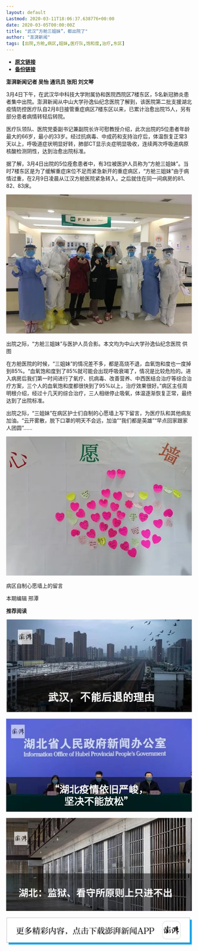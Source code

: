 ```yaml
---
layout: default
Lastmod: 2020-03-11T18:06:37.638776+00:00
date: 2020-03-05T00:00:00Z
title: "武汉“方舱三姐妹”，都出院了"
author: "澎湃新闻"
tags: [出院,方舱,病区,姐妹,医疗队,饱和度,治疗,东区]
---
```


* [**原文链接**](https://mp.weixin.qq.com/s/jSBwX-8EawC-fWu8hdJgGw)
* [**备份链接**](http://archive.today/1ECwY)


**澎湃新闻记者 吴怡 通讯员 张阳 刘文琴**

3月4日下午，在武汉华中科技大学附属协和医院西院区7楼东区，5名新冠肺炎患者集中出院。澎湃新闻从中山大学孙逸仙纪念医院了解到，该医院第二批支援湖北疫情防控医疗队自2月8日接管重症病区7楼东区以来，已累计治愈出院15人，另有部分患者病情转轻后转院。

  
医疗队领队、医院党委副书记兼副院长许可慰教授介绍，此次出院的5位患者年龄最大的66岁，最小的33岁。经过抗病毒、中成药和支持治疗后，体温恢复正常3天以上，呼吸道症状明显好转，肺部CT显示炎症明显吸收，连续两次呼吸道病原核酸检测阴性，达到治愈出院标准。

据了解，3月4日出院的5位痊愈患者中，有3位被医护人员称为“方舱三姐妹”。当时7楼东区是为了缓解重症床位不足而紧急新开的重症病区，“方舱三姐妹”由于病情过重，在2月9日凌晨从江汉方舱医院紧急转入，之后就住在同一间病房的81、82、83床。

![](/images/post/b67cc1c9272a756ffddbb7bb1ee3910e.jpg)

出院之际，“方舱三姐妹”与医护人员合影。本文均为中山大学孙逸仙纪念医院 供图

  
在方舱医院的时候，“三姐妹”的情况差不多，都是高烧不退，血氧饱和度也一度掉到85%。“血氧饱和度到了85%就可能会出现呼吸衰竭了，情况是比较危险的。进入病房后我们第一时间进行了氧疗、抗病毒、改善营养、中西医结合治疗等综合治疗方案，三个人的血氧饱和度都很快到了95%以上，治疗效果很好。”病区主任周明根介绍，经过十几天的综合治疗，三人相继停止吸氧，体温逐渐恢复正常，最终达到了出院标准。

出院之际，“三姐妹”在病区护士们自制的心愿墙上写下留言，为医疗队和其他病友加油。“云开雾散，脱下口罩的明天不会远，加油”“我们都是英雄”“早点回家跟家人团圆”……

![](/images/post/d342905fbf840729356211542b3d77cb.jpg)

病区自制心愿墙上的留言

本期编辑 邢潭  

**推荐阅读**

[![](/images/post/e6eeace50a3d6097c02d3028dccb82ec.jpg)](http://mp.weixin.qq.com/s?__biz=MjM5MzI5NTU3MQ==&mid=2651596826&idx=1&sn=05ce9cbb2eee59970eea12fc1f33fe9c&chksm=bd61b5a68a163cb0946884a65b74b2cc2cfac157ce6ab47d6224aad1b1f07cc1a59aece3ea8c&scene=21#wechat_redirect)

[![](/images/post/ca5e19311bd13de311a7bd93f8eba2a6.jpg)](http://mp.weixin.qq.com/s?__biz=MjM5MzI5NTU3MQ==&mid=2651595860&idx=1&sn=6ba0af6bd94c0e122c5136345e632e6a&chksm=bd61b9e88a1630fe7de2b6aaa4f1dd87bd77da795dbe23ce66c455460b4742d951812a8fad76&scene=21#wechat_redirect)

[![](/images/post/bfcdf769ac262801bec9b16cc6422555.jpg)](http://mp.weixin.qq.com/s?__biz=MjM5MzI5NTU3MQ==&mid=2651593304&idx=1&sn=671c6ca0c2dce031191827961bfc6acc&chksm=bd6187e48a160ef286888a28f152c27b9bee424aaf62b4785773dd82a50ef7da87681ec9c248&scene=21#wechat_redirect)

[![](/images/post/faa036129172f4ba4cb775ad946d1eff.jpg)](https://a.app.qq.com/o/simple.jsp?pkgname=com.wondertek.paper)

